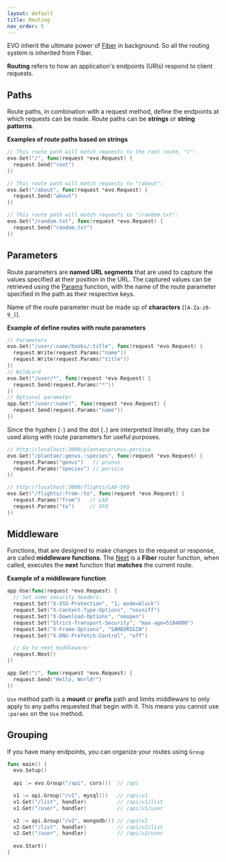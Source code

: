 ```yaml
---
layout: default
title: Routing
nav_order: 5
---
```


EVO inherit the ultimate power of [Fiber](https://github.com/gofiber/fiber) in background. So all the routing system is inherited from Fiber.

**Routing** refers to how an application's endpoints (URIs) respond to client requests.

## Paths

Route paths, in combination with a request method, define the endpoints at which requests can be made. Route paths can be **strings** or **string patterns**.

**Examples of route paths based on strings**

```go
// This route path will match requests to the root route, "/":
evo.Get("/", func(request *evo.Request) {
  request.Send("root")
})

// This route path will match requests to "/about":
evo.Get("/about", func(request *evo.Request) {
  request.Send("about")
})

// This route path will match requests to "/random.txt":
evo.Get("/random.txt", func(request *evo.Request) {
  request.Send("random.txt")
})
```

## Parameters

Route parameters are **named URL segments** that are used to capture the values specified at their position in the URL. The captured values can be retrieved using the [Params](https://fiber.wiki/context#params) function, with the name of the route parameter specified in the path as their respective keys.


Name of the route parameter must be made up of **characters** \(`[A-Za-z0-9_]`\).


**Example of define routes with route parameters**

```go
// Parameters
evo.Get("/user/:name/books/:title", func(request *evo.Request) {
  request.Write(request.Params("name"))
  request.Write(request.Params("title"))
})
// Wildcard
evo.Get("/user/*", func(request *evo.Request) {
  request.Send(request.Params("*"))
})
// Optional parameter
app.Get("/user/:name?", func(request *evo.Request) {
  request.Send(request.Params("name"))
})
```


 Since the hyphen \(`-`\) and the dot \(`.`\) are interpreted literally, they can be used along with route parameters for useful purposes.


```go
// http://localhost:3000/plantae/prunus.persica
evo.Get("/plantae/:genus.:species", func(request *evo.Request) {
  request.Params("genus")   // prunus
  request.Params("species") // persica
})
```

```go
// http://localhost:3000/flights/LAX-SFO
evo.Get("/flights/:from-:to", func(request *evo.Request) {
  request.Params("from")   // LAX
  request.Params("to")     // SFO
})
```

## Middleware

Functions, that are designed to make changes to the request or response, are called **middleware functions**. The [Next](https://github.com/gofiber/docs/tree/34729974f7d6c1d8363076e7e88cd71edc34a2ac/context/README.md#next) is a **Fiber** router function, when called, executes the **next** function that **matches** the current route.

**Example of a middleware function**

```go
app.Use(func(request *evo.Request) {
  // Set some security headers:
  request.Set("X-XSS-Protection", "1; mode=block")
  request.Set("X-Content-Type-Options", "nosniff")
  request.Set("X-Download-Options", "noopen")
  request.Set("Strict-Transport-Security", "max-age=5184000")
  request.Set("X-Frame-Options", "SAMEORIGIN")
  request.Set("X-DNS-Prefetch-Control", "off")

  // Go to next middleware:
  request.Next()
})

app.Get("/", func(request *evo.Request) {
  request.Send("Hello, World!")
})
```

`Use` method path is a **mount** or **prefix** path and limits middleware to only apply to any paths requested that begin with it. This means you cannot use `:params` on the `Use` method.

## Grouping

If you have many endpoints, you can organize your routes using `Group`

```go
func main() {
  evo.Setup()
  
  api := evo.Group("/api", cors())  // /api

  v1 := api.Group("/v1", mysql())   // /api/v1
  v1.Get("/list", handler)          // /api/v1/list
  v1.Get("/user", handler)          // /api/v1/user

  v2 := api.Group("/v2", mongodb()) // /api/v2
  v2.Get("/list", handler)          // /api/v2/list
  v2.Get("/user", handler)          // /api/v2/user
  
  evo.Start()
}
```
